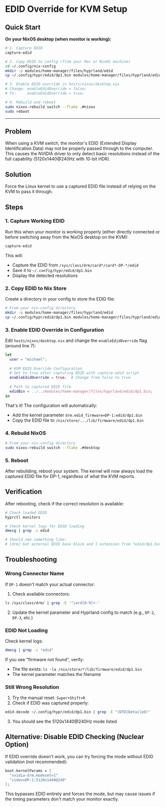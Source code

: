 # EDID Override for KVM Setup

## Quick Start

**On your NixOS desktop (when monitor is working):**

```bash
# 1. Capture EDID
capture-edid

# 2. Copy EDID to config (from your Mac or NixOS machine)
cd ~/.config/nix-config
mkdir -p modules/home-manager/files/hyprland/edid
cp ~/.config/hypr/edid/dp1.bin modules/home-manager/files/hyprland/edid/

# 3. Enable EDID override in hosts/nixos/desktop.nix
# Change: enableEdidOverride = false;
# To:     enableEdidOverride = true;

# 4. Rebuild and reboot
sudo nixos-rebuild switch --flake .#nixos
sudo reboot
```

---

## Problem
When using a KVM switch, the monitor's EDID (Extended Display Identification Data) may not be properly passed through to the computer. This causes the NVIDIA driver to only detect basic resolutions instead of the full capability (5120x1440@240Hz with 10-bit HDR).

## Solution
Force the Linux kernel to use a captured EDID file instead of relying on the KVM to pass it through.

## Steps

### 1. Capture Working EDID
Run this when your monitor is working properly (either directly connected or before switching away from the NixOS desktop on the KVM):

```bash
capture-edid
```

This will:
- Capture the EDID from `/sys/class/drm/card*/card*-DP-*/edid`
- Save it to `~/.config/hypr/edid/dp1.bin`
- Display the detected resolutions

### 2. Copy EDID to Nix Store
Create a directory in your config to store the EDID file:

```bash
# From your nix-config directory
mkdir -p modules/home-manager/files/hyprland/edid
cp ~/.config/hypr/edid/dp1.bin modules/home-manager/files/hyprland/edid/
```

### 3. Enable EDID Override in Configuration

Edit `hosts/nixos/desktop.nix` and change the `enableEdidOverride` flag (around line 7):

```nix
let
  user = "michael";
  
  # KVM EDID Override Configuration
  # Set to true after capturing EDID with capture-edid script
  enableEdidOverride = true;  # Change from false to true
  
  # Path to captured EDID file
  edidBin = ../../modules/home-manager/files/hyprland/edid/dp1.bin;
in
```

That's it! The configuration will automatically:
- Add the kernel parameter `drm.edid_firmware=DP-1:edid/dp1.bin`
- Copy the EDID file to `/nix/store/.../lib/firmware/edid/dp1.bin`

### 4. Rebuild NixOS

```bash
# From your nix-config directory
sudo nixos-rebuild switch --flake .#desktop
```

### 5. Reboot
After rebuilding, reboot your system. The kernel will now always load the captured EDID file for DP-1, regardless of what the KVM reports.

## Verification

After rebooting, check if the correct resolution is available:

```bash
# Check loaded EDID
hyprctl monitors

# Check kernel logs for EDID loading
dmesg | grep -i edid

# Should see something like:
# [drm] Got external EDID base block and 1 extension from "edid/dp1.bin" for connector "DP-1"
```

## Troubleshooting

### Wrong Connector Name
If `DP-1` doesn't match your actual connector:

1. Check available connectors:
```bash
ls /sys/class/drm/ | grep -E '^card[0-9]+-'
```

2. Update the kernel parameter and Hyprland config to match (e.g., `DP-2`, `DP-3`, etc.)

### EDID Not Loading
Check kernel logs:
```bash
dmesg | grep -i "edid"
```

If you see "firmware not found", verify:
- The file exists: `ls -la /nix/store/*/lib/firmware/edid/dp1.bin`
- The kernel parameter matches the filename

### Still Wrong Resolution
1. Try the manual reset: `Super+Shift+R`
2. Check if EDID was captured properly:
```bash
edid-decode ~/.config/hypr/edid/dp1.bin | grep -E "(DTD|Detailed)"
```
3. You should see the 5120x1440@240Hz mode listed

## Alternative: Disable EDID Checking (Nuclear Option)
If EDID override doesn't work, you can try forcing the mode without EDID validation (not recommended):

```nix
boot.kernelParams = [ 
  "nvidia-drm.modeset=1"
  "video=DP-1:5120x1440@240"
];
```

This bypasses EDID entirely and forces the mode, but may cause issues if the timing parameters don't match your monitor exactly.
